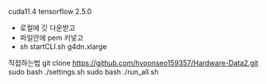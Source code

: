cuda11.4
tensorflow 2.5.0

- 로컬에 깃 다운받고
- 파일안에 pem 키넣고
- sh startCLI.sh g4dn.xlarge


직접하는법
git clone https://github.com/hyoonseo159357/Hardware-Data2.git
sudo bash ./settings.sh
sudo bash ./run_all.sh
